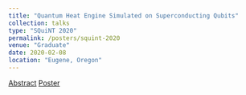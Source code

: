 ```yaml
---
title: "Quantum Heat Engine Simulated on Superconducting Qubits"
collection: talks
type: "SQuiNT 2020"
permalink: /posters/squint-2020
venue: "Graduate"
date: 2020-02-08
location: "Eugene, Oregon"
---
```


[Abstract](http://physics.unm.edu/SQuInT/2020/abstracts.php?person_id=960)
[Poster](https://nmaterise.github.io/files/squint_poster_2020.pdf)
